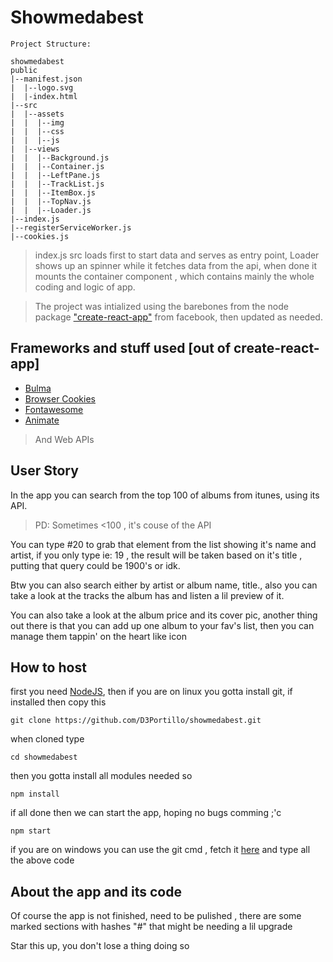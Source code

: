 # Showmedabest

```
Project Structure:

showmedabest
public
|--manifest.json
|  |--logo.svg
|  |-index.html
|--src
|  |--assets
|  |  |--img
|  |  |--css
|  |  |--js
|  |--views
|  |  |--Background.js
|  |  |--Container.js
|  |  |--LeftPane.js
|  |  |--TrackList.js
|  |  |--ItemBox.js
|  |  |--TopNav.js
|  |  |--Loader.js
|--index.js
|--registerServiceWorker.js
|--cookies.js

```

> index.js src loads first to start data and serves as entry point, Loader shows up an spinner while it fetches data from the api, when done it mounts the container component , which contains mainly the whole coding and logic of app.

> The project was intialized using the barebones from the node package ["create-react-app"](https://github.com/facebook/create-react-app) from facebook, then updated as needed.

## Frameworks and stuff used [out of create-react-app]
- [Bulma](https://bulma.io/)
- [Browser Cookies](https://www.npmjs.com/package/browser-cookies)
- [Fontawesome](https://fontawesome.com/)
- [Animate](https://daneden.github.io/animate.css/)
> And Web APIs

## User Story

In the app you can search from the top 100 of albums from itunes, using its API.
> PD: Sometimes <100 , it's couse of the API

You can type #20 to grab that element from the list showing it's name and artist, if you only type ie: 19 , the result will be taken based on it's title , putting that query could be 1900's or idk.

Btw you can also search either by artist or album name, title., also you can take a look at the tracks the album has and listen a lil preview of it.

You can also take a look at the album price and its cover pic, another thing out there is that you can add up one album to your fav's list, then you can manage them tappin' on the heart like icon

## How to host

first you need [NodeJS](https://nodejs.org/es/), then if you are on linux you gotta install git, if installed then copy this 
```
git clone https://github.com/D3Portillo/showmedabest.git
```
when cloned  type
```
cd showmedabest
```
then you gotta install all modules needed so
```
npm install
```
if all done then we can start the app, hoping no bugs comming ;'c
```
npm start
```
if you are on windows you can use the git cmd , fetch it [here](https://gitforwindows.org/)
and type all the above code

## About the app and its code

Of course the app is not finished, need to be pulished , there are some marked sections with hashes "#" that might be needing a lil upgrade

Star this up, you don't lose a thing doing so
